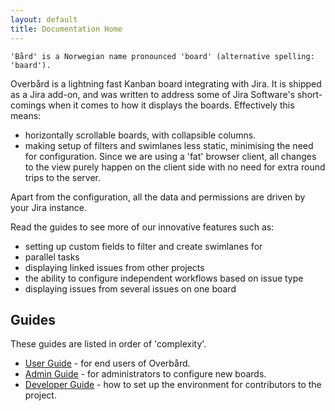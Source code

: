 ```yaml
---
layout: default
title: Documentation Home
---
```

```
'Bård' is a Norwegian name pronounced 'board' (alternative spelling: 'baard').
```

Overbård is a lightning fast Kanban board integrating with Jira. It is shipped as a Jira add-on, and was written to
address some of Jira Software's short-comings when it comes to how it displays the boards. Effectively this means:
* horizontally scrollable boards, with collapsible columns.
* making setup of filters and swimlanes less static, minimising the need for configuration. Since we
are using a 'fat' browser client, all changes to the view purely happen on the client side with no need
for extra round trips to the server.

Apart from the configuration, all the data and permissions are driven by your Jira instance.

Read the guides to see more of our innovative features such as:
* setting up custom fields to filter and create swimlanes for
* parallel tasks
* displaying linked issues from other projects
* the ability to configure independent workflows based on issue type
* displaying issues from several issues on one board
 
## Guides

These guides are listed in order of 'complexity'.

* [User Guide](user-guide.md) - for end users of Overbård.
* [Admin Guide](admin-guide.md) - for administrators to configure new boards.
* [Developer Guide](developer-guide.md) - how to set up the environment for contributors to the project.

